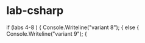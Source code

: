 # lab-csharp
if (labs 4-8 )
{
    Console.Writeline("variant 8");
{
else
{
    Console.Writeline("variant 9");
{
